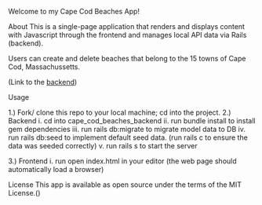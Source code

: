 Welcome to my Cape Cod Beaches App! 

About
This is a single-page application that renders and displays content with Javascript through the frontend and manages local API data via Rails (backend).

Users can create and delete beaches that belong to the 15 towns of Cape Cod, Massachussetts.

(Link to the [backend](https://github.com/hkristin/cape_cod_beaches_backend))

Usage

1.) Fork/ clone this repo to your local machine; cd into the project.
2.) Backend
    i. cd into cape_cod_beaches_backend
    ii. run bundle install to install gem dependencies
    iii. run rails db:migrate to migrate model data to DB
    iv. run rails db:seed to implement default seed data. 
    (run rails c to ensure the data was seeded correctly)
    v. run rails s to start the server

3.) Frontend
    i. run open index.html in your editor (the web page should automatically load a browser)

License
This app is available as open source under the terms of the MIT License.()